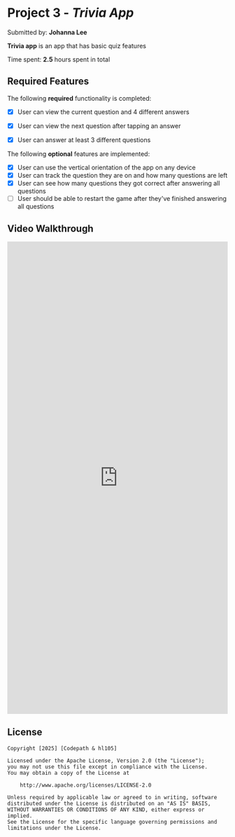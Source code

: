 # Project 3 - *Trivia App*

Submitted by: **Johanna Lee**

**Trivia app** is an app that has basic quiz features 

Time spent: **2.5** hours spent in total

## Required Features

The following **required** functionality is completed:

- [x] User can view the current question and 4 different answers
- [x] User can view the next question after tapping an answer
- [x] User can answer at least 3 different questions


The following **optional** features are implemented:

- [x] User can use the vertical orientation of the app on any device
- [x] User can track the question they are on and how many questions are left
- [x] User can see how many questions they got correct after answering all questions
- [ ] User should be able to restart the game after they've finished answering all questions

## Video Walkthrough

<div style="position: relative; padding-bottom: 214.28571428571428%; height: 0;"><iframe src="https://www.loom.com/embed/6479fc86c0ae41598925bd47a6ff2644?sid=394776a4-66d2-4a48-bd25-66ba9165ab55" frameborder="0" webkitallowfullscreen mozallowfullscreen allowfullscreen style="position: absolute; top: 0; left: 0; width: 100%; height: 100%;"></iframe></div>


## License

    Copyright [2025] [Codepath & hl105]

    Licensed under the Apache License, Version 2.0 (the "License");
    you may not use this file except in compliance with the License.
    You may obtain a copy of the License at

        http://www.apache.org/licenses/LICENSE-2.0

    Unless required by applicable law or agreed to in writing, software
    distributed under the License is distributed on an "AS IS" BASIS,
    WITHOUT WARRANTIES OR CONDITIONS OF ANY KIND, either express or implied.
    See the License for the specific language governing permissions and
    limitations under the License.
